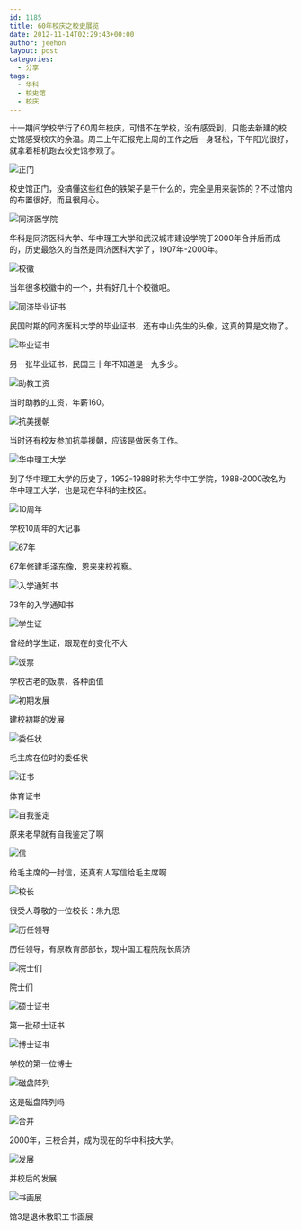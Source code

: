 ```yaml
---
id: 1185
title: 60年校庆之校史展览
date: 2012-11-14T02:29:43+00:00
author: jeehon
layout: post
categories:
  - 分享
tags:
  - 华科
  - 校史馆
  - 校庆
---
```

十一期间学校举行了60周年校庆，可惜不在学校，没有感受到，只能去新建的校史馆感受校庆的余温。周二上午汇报完上周的工作之后一身轻松，下午阳光很好，就拿着相机跑去校史馆参观了。

![正门](http://pic.yupoo.com/jeehon/CpI51lKg/medish.jpg)
  
校史馆正门，没搞懂这些红色的铁架子是干什么的，完全是用来装饰的？不过馆内的布置很好，而且很用心。

![同济医学院](http://pic.yupoo.com/jeehon/CpI55WR4/medish.jpg)
  
华科是同济医科大学、华中理工大学和武汉城市建设学院于2000年合并后而成的，历史最悠久的当然是同济医科大学了，1907年-2000年。<!--more-->

![校徽](http://pic.yupoo.com/jeehon/CpI5alRG/medish.jpg)
  
当年很多校徽中的一个，共有好几十个校徽吧。

![同济毕业证书](http://pic.yupoo.com/jeehon/CpI5eTzz/medish.jpg)
  
民国时期的同济医科大学的毕业证书，还有中山先生的头像，这真的算是文物了。

![毕业证书](http://pic.yupoo.com/jeehon/CpI5jgBy/medish.jpg)
  
另一张毕业证书，民国三十年不知道是一九多少。

![助教工资](http://pic.yupoo.com/jeehon/CpI5s8AL/medish.jpg)
  
当时助教的工资，年薪160。

![抗美援朝](http://pic.yupoo.com/jeehon/CpI5xjqU/medish.jpg)
  
当时还有校友参加抗美援朝，应该是做医务工作。

![华中理工大学](http://pic.yupoo.com/jeehon/CpI1AhCY/medish.jpg)
  
到了华中理工大学的历史了，1952-1988时称为华中工学院，1988-2000改名为华中理工大学，也是现在华科的主校区。

![10周年](http://pic.yupoo.com/jeehon/CpI1DKWD/medish.jpg)
  
学校10周年的大记事

![67年](http://pic.yupoo.com/jeehon/CpI1Jaef/medish.jpg)
  
67年修建毛泽东像，恩来来校视察。

![入学通知书](http://pic.yupoo.com/jeehon/CpI1Q6QM/medish.jpg)
  
73年的入学通知书

![学生证](http://pic.yupoo.com/jeehon/CpI1VBIf/medish.jpg)
  
曾经的学生证，跟现在的变化不大

![饭票](http://pic.yupoo.com/jeehon/CpI23mCP/medish.jpg)
  
学校古老的饭票，各种面值

![初期发展](http://pic.yupoo.com/jeehon/CpI1u88H/medish.jpg)
  
建校初期的发展

![委任状](http://pic.yupoo.com/jeehon/CpI5nptl/medish.jpg)
  
毛主席在位时的委任状

![证书](http://pic.yupoo.com/jeehon/CpI2dAVn/medish.jpg)
  
体育证书

![自我鉴定](http://pic.yupoo.com/jeehon/CpI4fxpQ/medish.jpg)
  
原来老早就有自我鉴定了啊

![信](http://pic.yupoo.com/jeehon/CpI5B6jQ/medish.jpg)
  
给毛主席的一封信，还真有人写信给毛主席啊

![校长](http://pic.yupoo.com/jeehon/CpI4kBEt/medish.jpg)
  
很受人尊敬的一位校长：朱九思

![历任领导](http://pic.yupoo.com/jeehon/CpI4Djph/medish.jpg)
  
历任领导，有原教育部部长，现中国工程院院长周济

![院士们](http://pic.yupoo.com/jeehon/CpI4Ot4f/medish.jpg)
  
院士们

![硕士证书](http://pic.yupoo.com/jeehon/CpI4u0pR/medish.jpg)
  
第一批硕士证书

![博士证书](http://pic.yupoo.com/jeehon/CpI4yuB0/medish.jpg)
  
学校的第一位博士

![磁盘阵列](http://pic.yupoo.com/jeehon/CpI1kc1I/medish.jpg)
  
这是磁盘阵列吗

![合并](http://pic.yupoo.com/jeehon/CpI4JVmO/medish.jpg)
  
2000年，三校合并，成为现在的华中科技大学。

![发展](http://pic.yupoo.com/jeehon/CpI1epzN/medish.jpg)
  
并校后的发展

![书画展](http://pic.yupoo.com/jeehon/CpI15ckB/medish.jpg)
  
馆3是退休教职工书画展